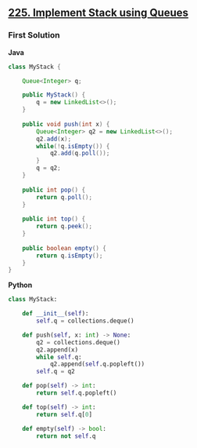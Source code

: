 ## [225. Implement Stack using Queues](https://leetcode.cn/problems/implement-stack-using-queues/)

### First Solution
**Java**
```java
class MyStack {

    Queue<Integer> q;

    public MyStack() {
        q = new LinkedList<>();
    }
    
    public void push(int x) {
        Queue<Integer> q2 = new LinkedList<>();
        q2.add(x);
        while(!q.isEmpty()) {
            q2.add(q.poll());
        }
        q = q2;
    }
    
    public int pop() {
        return q.poll();
    }
    
    public int top() {
        return q.peek();
    }
    
    public boolean empty() {
        return q.isEmpty();
    }
}
```
**Python**
```python
class MyStack:

    def __init__(self):
        self.q = collections.deque()

    def push(self, x: int) -> None:
        q2 = collections.deque()
        q2.append(x)
        while self.q:
            q2.append(self.q.popleft())
        self.q = q2

    def pop(self) -> int:
        return self.q.popleft()        

    def top(self) -> int:
        return self.q[0]

    def empty(self) -> bool:
        return not self.q
```